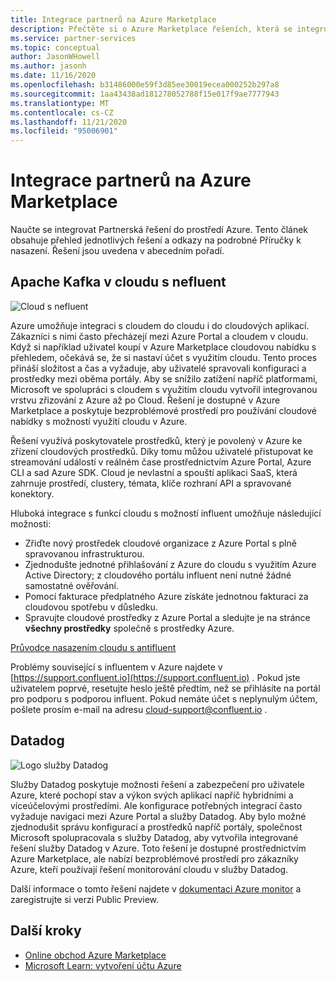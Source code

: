 ```yaml
---
title: Integrace partnerů na Azure Marketplace
description: Přečtěte si o Azure Marketplace řešeních, která se integrují s prostředím Azure, a získejte odkaz na Příručky k nasazení od partnerů Microsoftu.
ms.service: partner-services
ms.topic: conceptual
author: JasonWHowell
ms.author: jasonh
ms.date: 11/16/2020
ms.openlocfilehash: b31486000e59f3d85ee30019ecea000252b297a8
ms.sourcegitcommit: 1aa43438ad181278052788f15e017f9ae7777943
ms.translationtype: MT
ms.contentlocale: cs-CZ
ms.lasthandoff: 11/21/2020
ms.locfileid: "95006901"
---
```

# <a name="azure-marketplace-partner-integrations"></a>Integrace partnerů na Azure Marketplace

Naučte se integrovat Partnerská řešení do prostředí Azure. Tento článek obsahuje přehled jednotlivých řešení a odkazy na podrobné Příručky k nasazení. Řešení jsou uvedena v abecedním pořadí. 

## <a name="apache-kafka-on-confluent-cloud"></a>Apache Kafka v cloudu s nefluent

![Cloud s nefluent](./media/partners/confluent-cloud.png)

Azure umožňuje integraci s cloudem do cloudu i do cloudových aplikací. Zákazníci s nimi často přecházejí mezi Azure Portal a cloudem v cloudu. Když si například uživatel koupí v Azure Marketplace cloudovou nabídku s přehledem, očekává se, že si nastaví účet s využitím cloudu. Tento proces přináší složitost a čas a vyžaduje, aby uživatelé spravovali konfiguraci a prostředky mezi oběma portály. Aby se snížilo zatížení napříč platformami, Microsoft ve spolupráci s cloudem s využitím cloudu vytvořil integrovanou vrstvu zřizování z Azure až po Cloud. Řešení je dostupné v Azure Marketplace a poskytuje bezproblémové prostředí pro používání cloudové nabídky s možností využití cloudu v Azure.

Řešení využívá poskytovatele prostředků, který je povolený v Azure ke zřízení cloudových prostředků. Díky tomu můžou uživatelé přistupovat ke streamování událostí v reálném čase prostřednictvím Azure Portal, Azure CLI a sad Azure SDK. Cloud je nevlastní a spouští aplikaci SaaS, která zahrnuje prostředí, clustery, témata, klíče rozhraní API a spravované konektory.

Hluboká integrace s funkcí cloudu s možností influent umožňuje následující možnosti:

- Zřiďte nový prostředek cloudové organizace z Azure Portal s plně spravovanou infrastrukturou.
- Zjednodušte jednotné přihlašování z Azure do cloudu s využitím Azure Active Directory; z cloudového portálu influent není nutné žádné samostatné ověřování.
- Pomocí fakturace předplatného Azure získáte jednotnou fakturaci za cloudovou spotřebu v důsledku.
- Spravujte cloudové prostředky z Azure Portal a sledujte je na stránce **všechny prostředky** společně s prostředky Azure.

[Průvodce nasazením cloudu s antifluent](https://docs.confluent.io/current/cloud/marketplace/index.html)

Problémy související s influentem v Azure najdete v [https://support.confluent.io](https://support.confluent.io) . Pokud jste uživatelem poprvé, resetujte heslo ještě předtím, než se přihlásíte na portál pro podporu s podporou influent. Pokud nemáte účet s neplynulým účtem, pošlete prosím e-mail na adresu [cloud-support@confluent.io](mailto:cloud-support@confluent.io) .

## <a name="datadog"></a>Datadog

![Logo služby Datadog](./media/partners/datadog.png)

Služby Datadog poskytuje možnosti řešení a zabezpečení pro uživatele Azure, které pochopí stav a výkon svých aplikací napříč hybridními a víceúčelovými prostředími. Ale konfigurace potřebných integrací často vyžaduje navigaci mezi Azure Portal a služby Datadog. Aby bylo možné zjednodušit správu konfigurací a prostředků napříč portály, společnost Microsoft spolupracovala s služby Datadog, aby vytvořila integrované řešení služby Datadog v Azure. Toto řešení je dostupné prostřednictvím Azure Marketplace, ale nabízí bezproblémové prostředí pro zákazníky Azure, kteří používají řešení monitorování cloudu v služby Datadog.

Další informace o tomto řešení najdete v [dokumentaci Azure monitor](/azure/azure-monitor/platform/partners#datadog) a zaregistrujte si verzi Public Preview.

## <a name="next-steps"></a>Další kroky

- [Online obchod Azure Marketplace](https://azure.microsoft.com/marketplace/)
- [Microsoft Learn: vytvoření účtu Azure](/learn/modules/create-an-azure-account/)
